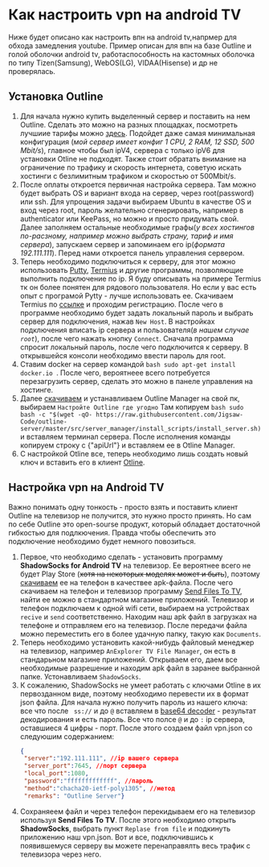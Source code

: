 # Как настроить vpn на android TV
Ниже будет описано как настроить впн на android tv,напрмер для обхода замедления youtube. Пример описан для впн на базе Outline и голой оболочки android tv, работаспособность на кастомных оболочка по типу Tizen(Samsung), WebOS(LG), VIDAA(Hisense) и др не проверялась.
## Установка Outline 
1. Для начала нужно купить выделенный сервер и поставить на нем Outline. Сделать это можно на разных площадках, посмотреть лучшиие тарифы можно [здесь](https://hosters.ru/europe-vps.html). Подойдет даже самая минимальная конфигурация (*мой сервер имеет конфиг 1 CPU, 2 RAM, 12 SSD, 500 Mbit/s*), главное чтобы был ipV4, сервера с только ipV6 для установки Otline не подходят. Также стоит обратать внимание на ограничение по трафику и скорость интернета, советую искать хостинги с безлимитным трафиком и скоростью от 500Mbit/s.  
3. После оплаты откроется первичная настройка сервера. Там можно будет выбрать OS и вариант входа на сервер, через root(password) или ssh. Для упрощения задачи выбираем Ubuntu в качестве OS и вход через root, пароль желательно сгенерировать, например в authenticator или KeePass, но можно и просто придумать свой. Далее заполняем остальные необходимые графы(*у всех хостингов по-расзному, например можно выбрать страну, тариф и имя сервера*), запускаем сервер и запоминаем его ip(*формата 192.111.111*). Перед нами откроется панель управления сервером. 
4. Теперь необходимо подключиться к серверу, для этог можно использовать [Putty](https://www.google.com/url?sa=t&source=web&rct=j&opi=89978449&url=https://www.putty.org/&ved=2ahUKEwj5h5O6zO2HAxUdxAIHHWzqISAQFnoECAgQAQ&usg=AOvVaw0iOGrunharr0YuZtN9wsn1), [Termius](https://www.google.com/url?sa=t&source=web&rct=j&opi=89978449&url=https://termius.com/&ved=2ahUKEwiOhpzBzO2HAxWx-gIHHTR3G0UQFnoECAkQAQ&usg=AOvVaw0GQItTs65kIr1PbJt-j5bc) и другие программы, позволяющие выполнить подключение по ip. Я буду описывать на примере Termius тк он более понятен для рядового пользователя. Но если у вас есть опыт с програмой Pytty - лучше использовать ее. Скачиваем Termius по [ссылке](https://www.google.com/url?sa=t&source=web&rct=j&opi=89978449&url=https://termius.com/&ved=2ahUKEwiOhpzBzO2HAxWx-gIHHTR3G0UQFnoECAkQAQ&usg=AOvVaw0GQItTs65kIr1PbJt-j5bc) и проходим регистрацию. После чего в программе необходимо будет задать локальный пароль и выбрать сервер для подключения, нажав `New Host`. В настройках подключения вписать ip сервера и пользователя(*в нашем случае `root`*), после чего нажать кнопку `Connect`. Сначала программа спросит локальный пароль, после чего подключится к серверу. В открывшейся консоли необходимо ввести пароль для root.
5. Ставим docker на сервер командой ```bash sudo apt-get install docker.io ```. После чего, вероятнеее всего потребуется перезагрузить сервер, сделать это можно в панеле управления на хостинге.
7. Далее [скачиваем](https://getoutline.org/get-started/) и устанавливаем Outline Manager на свой пк, выбираем `Настройте Outline где угодно` Там копируем ```bash sudo bash -c "$(wget -qO- https://raw.githubusercontent.com/Jigsaw-Code/outline-server/master/src/server_manager/install_scripts/install_server.sh) ``` и вставляем терминал сервера. После исполнения команды копируем строку с {"apiUrl"} и вставляем ее в Otline Manager.
9. С настройкой Otline все, теперь необходимо лишь создать новый ключ и вставить его в клиент [Otline](https://s3.amazonaws.com/outline-releases/client/windows/stable/Outline-Client.exe).
## Настройка vpn на Android TV
Важно понимать одну тонкость - просто взять и поставить клиент Outline на телевизор не получится, это нужно просто принять. Но сам по себе Outline это open-sourse продукт, который обладает достаточной гибкостью для подлкючения. Правда чтобы обеспечить это подключение необходимо будет немного повозиться.
1. Первое, что необходимо сделать - установить программу **ShadowSocks for Android TV** на телевизор. Ее вероятнее всего не будет Play Store (~~хотя на некоторых моделях может и быть~~), поэтому [скачиваем](https://apkpure.net/shadowsocks-for-android-tv/com.github.shadowsocks.tv/download) ее на телефон в качествее apk-файла. После чего скачиваем на телефон и телевизор программу [Send Files To TV](https://play.google.com/store/apps/details?id=com.yablio.sendfilestotv&hl=en&pli=1), найти ее можно в стандартном магазине приложений. Телевизор и телефон подключаем к одной wifi сети, выбираем на устройствах `recive` и `send` соответственно. Находим наш apk файл в загрузках на телефоне и отправляем его на телевизор. После передачи файла можно переместить его в более удачную папку, такую как ```Documents```.
2. Теперь необходимо установить какой-нибудь файловый менеджер на телевизор, например `AnExplorer TV File Manager`, он есть в стандарьном магазине приложений. Открываем его, даем все необходимые разрешение и находим apk файл в заранее выбранной папке. Устонавливаем `ShadowSocks`. 
3. К сожалению, ShadowSocks не умеет работать с ключами Otline в их первозданном виде, поэтому необходимо перевести их в формат json файла. Для начала нужно получить пароль из нашего ключа: все что после ``` ss://``` и до ```@``` вставляем в [base64 decoder](https://base64.guru/converter/decode) - результат декодирования и есть пароль. Все что полсе ```@``` и до ```:``` ip сервера, оставшиеся 4 цифры - порт. После  этого создаем файл vpn.json со следуюшим содержанием:
   ``` json
   {
    "server":"192.111.111", //ip вашего сервера
    "server_port":7645, //порт сервера
    "local_port":1080,
    "password":"fffffffffffff", //пароль
    "method":"chacha20-ietf-poly1305", //метод
    "remarks": "Outline Server"}
5. Сохраняеем файл и через телефон перекидываем его на телевизор используя **Send Files To TV**. После этого необходимо открыть **ShadowSocks**, выбрать пункт `Replase from file` и подкинуть приложению наш vpn.json. Вот и все, подключившись к появившемуся серверу вы можете перенаправялть весь трафик с телевизора через него.
